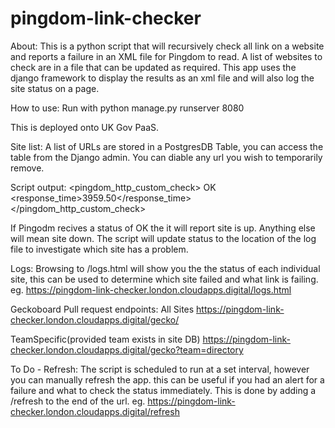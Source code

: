# pingdom-link-checker

About:
This is a python script that will recursively check all link on a website and reports a failure in an XML file for Pingdom to read.  A list of websites to check are in a file that can be updated as required.  This app uses the django framework to display the results as an xml file and will also log the site status on a page.

How to use:
Run with
		python manage.py runserver 8080

This is deployed onto UK Gov PaaS. 

Site list:
A list of URLs are stored in a PostgresDB Table, you can access the table from the Django admin.
You can diable any url you wish to temporarily remove.

Script output:
		<?xml version="1.0" encoding="UTF-8"?>
		<pingdom_http_custom_check>
		<status>OK</status>
		<response_time>3959.50</response_time>
		</pingdom_http_custom_check>

If Pingodm recives a status of OK the it will report site is up.  Anything else will mean site down.  The script will update status to the location of the log file to investigate which site has a problem.

Logs:
Browsing to /logs.html will show you the the status of each individual site, this can be used to determine which site failed and what link is failing. eg. 
		https://pingdom-link-checker.london.cloudapps.digital/logs.html

Geckoboard Pull request endpoints:
All Sites
https://pingdom-link-checker.london.cloudapps.digital/gecko/

TeamSpecific(provided team exists in site DB)
https://pingdom-link-checker.london.cloudapps.digital/gecko?team=directory

To Do -
Refresh:
The script is scheduled to run at a set interval, however you can manually refresh the app.  this can be useful if you had an alert for a failure and what to check the status immediately.  This is done by adding a /refresh to the end of the url. eg. 
		https://pingdom-link-checker.london.cloudapps.digital/refresh
